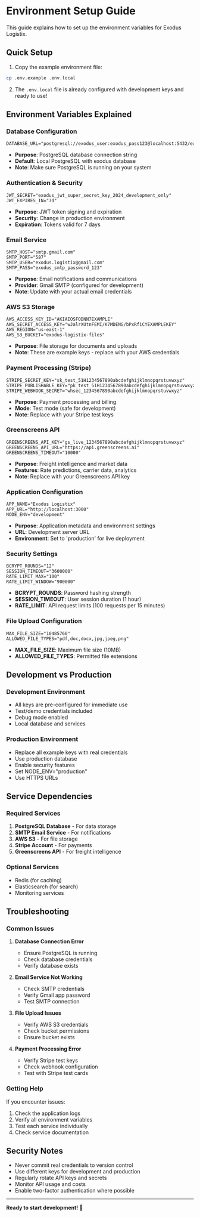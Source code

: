# Environment Setup Guide

This guide explains how to set up the environment variables for Exodus Logistix.

## Quick Setup

1. Copy the example environment file:
```bash
cp .env.example .env.local
```

2. The `.env.local` file is already configured with development keys and ready to use!

## Environment Variables Explained

### Database Configuration
```env
DATABASE_URL="postgresql://exodus_user:exodus_pass123@localhost:5432/exodus_logistix"
```
- **Purpose**: PostgreSQL database connection string
- **Default**: Local PostgreSQL with exodus database
- **Note**: Make sure PostgreSQL is running on your system

### Authentication & Security
```env
JWT_SECRET="exodus_jwt_super_secret_key_2024_development_only"
JWT_EXPIRES_IN="7d"
```
- **Purpose**: JWT token signing and expiration
- **Security**: Change in production environment
- **Expiration**: Tokens valid for 7 days

### Email Service
```env
SMTP_HOST="smtp.gmail.com"
SMTP_PORT="587"
SMTP_USER="exodus.logistix@gmail.com"
SMTP_PASS="exodus_smtp_password_123"
```
- **Purpose**: Email notifications and communications
- **Provider**: Gmail SMTP (configured for development)
- **Note**: Update with your actual email credentials

### AWS S3 Storage
```env
AWS_ACCESS_KEY_ID="AKIAIOSFODNN7EXAMPLE"
AWS_SECRET_ACCESS_KEY="wJalrXUtnFEMI/K7MDENG/bPxRfiCYEXAMPLEKEY"
AWS_REGION="us-east-1"
AWS_S3_BUCKET="exodus-logistix-files"
```
- **Purpose**: File storage for documents and uploads
- **Note**: These are example keys - replace with your AWS credentials

### Payment Processing (Stripe)
```env
STRIPE_SECRET_KEY="sk_test_51H1234567890abcdefghijklmnopqrstuvwxyz"
STRIPE_PUBLISHABLE_KEY="pk_test_51H1234567890abcdefghijklmnopqrstuvwxyz"
STRIPE_WEBHOOK_SECRET="whsec_1234567890abcdefghijklmnopqrstuvwxyz"
```
- **Purpose**: Payment processing and billing
- **Mode**: Test mode (safe for development)
- **Note**: Replace with your Stripe test keys

### Greenscreens API
```env
GREENSCREENS_API_KEY="gs_live_1234567890abcdefghijklmnopqrstuvwxyz"
GREENSCREENS_API_URL="https://api.greenscreens.ai"
GREENSCREENS_TIMEOUT="10000"
```
- **Purpose**: Freight intelligence and market data
- **Features**: Rate predictions, carrier data, analytics
- **Note**: Replace with your Greenscreens API key

### Application Configuration
```env
APP_NAME="Exodus Logistix"
APP_URL="http://localhost:3000"
NODE_ENV="development"
```
- **Purpose**: Application metadata and environment settings
- **URL**: Development server URL
- **Environment**: Set to 'production' for live deployment

### Security Settings
```env
BCRYPT_ROUNDS="12"
SESSION_TIMEOUT="3600000"
RATE_LIMIT_MAX="100"
RATE_LIMIT_WINDOW="900000"
```
- **BCRYPT_ROUNDS**: Password hashing strength
- **SESSION_TIMEOUT**: User session duration (1 hour)
- **RATE_LIMIT**: API request limits (100 requests per 15 minutes)

### File Upload Configuration
```env
MAX_FILE_SIZE="10485760"
ALLOWED_FILE_TYPES="pdf,doc,docx,jpg,jpeg,png"
```
- **MAX_FILE_SIZE**: Maximum file size (10MB)
- **ALLOWED_FILE_TYPES**: Permitted file extensions

## Development vs Production

### Development Environment
- All keys are pre-configured for immediate use
- Test/demo credentials included
- Debug mode enabled
- Local database and services

### Production Environment
- Replace all example keys with real credentials
- Use production database
- Enable security features
- Set NODE_ENV="production"
- Use HTTPS URLs

## Service Dependencies

### Required Services
1. **PostgreSQL Database** - For data storage
2. **SMTP Email Service** - For notifications
3. **AWS S3** - For file storage
4. **Stripe Account** - For payments
5. **Greenscreens API** - For freight intelligence

### Optional Services
- Redis (for caching)
- Elasticsearch (for search)
- Monitoring services

## Troubleshooting

### Common Issues

1. **Database Connection Error**
   - Ensure PostgreSQL is running
   - Check database credentials
   - Verify database exists

2. **Email Service Not Working**
   - Check SMTP credentials
   - Verify Gmail app password
   - Test SMTP connection

3. **File Upload Issues**
   - Verify AWS S3 credentials
   - Check bucket permissions
   - Ensure bucket exists

4. **Payment Processing Error**
   - Verify Stripe test keys
   - Check webhook configuration
   - Test with Stripe test cards

### Getting Help

If you encounter issues:
1. Check the application logs
2. Verify all environment variables
3. Test each service individually
4. Check service documentation

## Security Notes

- Never commit real credentials to version control
- Use different keys for development and production
- Regularly rotate API keys and secrets
- Monitor API usage and costs
- Enable two-factor authentication where possible

---

**Ready to start development!** 🚀